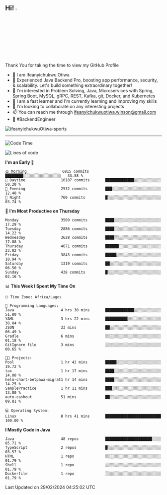 <!-- BLOG-POST-LIST:START --><!-- BLOG-POST-LIST:END -->

## Hi! <img src="https://media.giphy.com/media/hvRJCLFzcasrR4ia7z/giphy.gif" width="4%"> 

Thank You for taking the time to view my GitHub Profile

- 👋 I am Ifeanyichukwu Otiwa
- 🚀 Experienced Java Backend Pro, boosting app performance, security, & scalability. Let's build something extraordinary together!
- 👀 I'm interested in Problem Solving, Java, Microservices with Spring, Spring Boot, MySQL, gRPC, REST, Kafka, git, Docker, and Kubernetes
- 🌱 I am a fast learner and I'm currently learning and improving my skills
- 💞️ I'm looking to collaborate on any interesting projects
- 📫 You can reach me through ifeanyichukwuotiwa.winson@gmail.com
- 🚀 #BackendEngineer

<p align="left" marginTop="10px"> <img src="https://komarev.com/ghpvc/?username=ifeanyichukwuOtiwa-sports&label=Profile%20views&color=0e75b6&style=for-the-badge" alt="ifeanyichukwuOtiwa-sports" /> </p>

***

<!--START_SECTION:waka-->
![Code Time](http://img.shields.io/badge/Code%20Time-2%2C282%20hrs%2045%20mins-blue)

![Lines of code](https://img.shields.io/badge/From%20Hello%20World%20I%27ve%20Written-4.3%20million%20lines%20of%20code-blue)

**I'm an Early 🐤** 

```text
🌞 Morning                6815 commits        ████████░░░░░░░░░░░░░░░░░   33.58 % 
🌆 Daytime                10187 commits       █████████████░░░░░░░░░░░░   50.20 % 
🌃 Evening                2532 commits        ███░░░░░░░░░░░░░░░░░░░░░░   12.48 % 
🌙 Night                  760 commits         █░░░░░░░░░░░░░░░░░░░░░░░░   03.74 % 
```
📅 **I'm Most Productive on Thursday** 

```text
Monday                   3509 commits        ████░░░░░░░░░░░░░░░░░░░░░   17.29 % 
Tuesday                  2886 commits        ████░░░░░░░░░░░░░░░░░░░░░   14.22 % 
Wednesday                3628 commits        ████░░░░░░░░░░░░░░░░░░░░░   17.88 % 
Thursday                 4671 commits        ██████░░░░░░░░░░░░░░░░░░░   23.02 % 
Friday                   3843 commits        █████░░░░░░░░░░░░░░░░░░░░   18.94 % 
Saturday                 1319 commits        ██░░░░░░░░░░░░░░░░░░░░░░░   06.50 % 
Sunday                   438 commits         █░░░░░░░░░░░░░░░░░░░░░░░░   02.16 % 
```


📊 **This Week I Spent My Time On** 

```text
🕑︎ Time Zone: Africa/Lagos

💬 Programming Languages: 
Java                     4 hrs 30 mins       █████████████░░░░░░░░░░░░   51.80 % 
YAML                     3 hrs 22 mins       ██████████░░░░░░░░░░░░░░░   38.84 % 
JSON                     33 mins             ██░░░░░░░░░░░░░░░░░░░░░░░   06.49 % 
Gradle                   6 mins              ░░░░░░░░░░░░░░░░░░░░░░░░░   01.18 % 
GitIgnore file           3 mins              ░░░░░░░░░░░░░░░░░░░░░░░░░   00.65 % 

🐱‍💻 Projects: 
Pool                     1 hr 42 mins        █████░░░░░░░░░░░░░░░░░░░░   19.72 % 
tax                      1 hr 17 mins        ████░░░░░░░░░░░░░░░░░░░░░   14.88 % 
helm-chart-betpawa-migrat1 hr 14 mins        ████░░░░░░░░░░░░░░░░░░░░░   14.25 % 
SamplePractice           1 hr 11 mins        ███░░░░░░░░░░░░░░░░░░░░░░   13.80 % 
auto-cashout             51 mins             ██░░░░░░░░░░░░░░░░░░░░░░░   09.81 % 

💻 Operating System: 
Linux                    8 hrs 41 mins       █████████████████████████   100.00 % 
```

**I Mostly Code in Java** 

```text
Java                     48 repos            █████████████████████░░░░   85.71 % 
TypeScript               2 repos             █░░░░░░░░░░░░░░░░░░░░░░░░   03.57 % 
HTML                     1 repo              ░░░░░░░░░░░░░░░░░░░░░░░░░   01.79 % 
Shell                    1 repo              ░░░░░░░░░░░░░░░░░░░░░░░░░   01.79 % 
Dockerfile               1 repo              ░░░░░░░░░░░░░░░░░░░░░░░░░   01.79 % 
```




 Last Updated on 29/02/2024 04:25:02 UTC
<!--END_SECTION:waka-->

<!--
<p align="center">
![trophy](https://github-profile-trophy.vercel.app/?username=ifeanyichukwuOtiwa-sports&theme=onedark) (https://github.com/ryo-ma/github-profile-trophy)
</p>
-->

<!---
ifeanyi-otiwa/ifeanyi-otiwa is a ✨ special ✨ repository because its `README.md` (this file) appears on your GitHub profile.
You can click the Preview link to take a look at your changes.
--->
